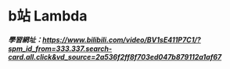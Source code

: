 # b站 Lambda

##### 學習網址：https://www.bilibili.com/video/BV1sE411P7C1/?spm_id_from=333.337.search-card.all.click&vd_source=2a536f2ff8f703ed047b879112a1af67
